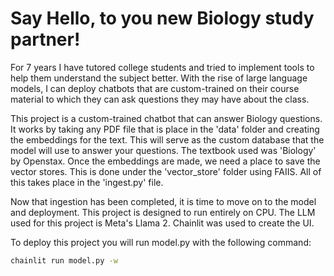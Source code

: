 # Say Hello, to you new Biology study partner!

For 7 years I have tutored college students and tried to implement tools to help them understand the subject better. With the rise of large language models, I can deploy chatbots that are custom-trained on their course material to which they can ask questions they may have about the class.

This project is a custom-trained chatbot that can answer Biology questions.
It works by taking any PDF file that is place in the 'data' folder and creating the embeddings for the text. This will serve as the custom database that the model will use to answer your questions. The textbook used was 'Biology' by Openstax. Once the embeddings are made, we need a place to save the vector stores. This is done under the 'vector_store' folder using FAIIS. All of this takes place in the 'ingest.py' file. 

Now that ingestion has been completed, it is time to move on to the model and deployment. This project is designed to run entirely on CPU. The LLM used for this project is Meta's Llama 2. Chainlit was used to create the UI.

To deploy this project you will run model.py with the following command:
```bash
chainlit run model.py -w
```
